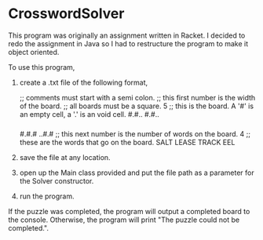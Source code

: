 # CrosswordSolver

This program was originally an assignment written in Racket.
I decided to redo the assignment in Java so I had to restructure the program to make it object oriented.

To use this program,

1. create a .txt file of the following format,

      ;; comments must start with a semi colon.
      ;; this first number is the width of the board.
      ;; all boards must be a square.
      5
      ;; this is the board. A '#' is an empty cell, a '.' is an void cell.
      #.#..
      #.#..
      #####
      #.#.#
      ..#.#
      ;; this next number is the number of words on the board.
      4
      ;; these are the words that go on the board.
      SALT
      LEASE
      TRACK
      EEL

2. save the file at any location.
3. open up the Main class provided and put the file path as a parameter for the Solver constructor.
4. run the program.

If the puzzle was completed, the program will output a completed board to the console.
Otherwise, the program will print "The puzzle could not be completed.".
